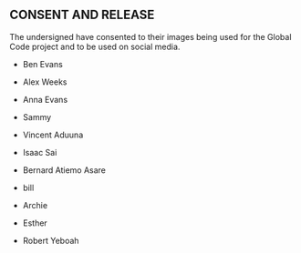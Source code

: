 ## CONSENT AND RELEASE

The undersigned have consented to their images being used for the Global Code project
and to be used on social media.

* Ben Evans

* Alex Weeks

* Anna Evans

* Sammy

* Vincent Aduuna

* Isaac Sai

* Bernard Atiemo Asare

* bill


* Archie

* Esther

* Robert Yeboah
